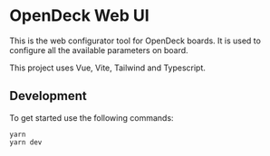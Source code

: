 # OpenDeck Web UI

This is the web configurator tool for OpenDeck boards. It is used to configure all the available parameters on board.

This project uses Vue, Vite, Tailwind and Typescript.

## Development

To get started use the following commands:

```
yarn
yarn dev
```